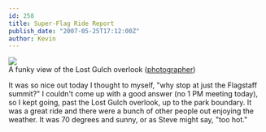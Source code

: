 ```yaml
---
id: 258
title: Super-Flag Ride Report
publish_date: "2007-05-25T17:12:00Z"
author: Kevin
---
```

![](http://www.flagstafffrenzy.org/wp-content/uploads/2007/05/lost-gulch.jpg)  
A funky view of the Lost Gulch overlook ([photographer](http://360vr.com/flagstaff2/#))

It was so nice out today I thought to myself, "why stop at just the Flagstaff summit?" I couldn't come up with a good answer (no 1 PM meeting today), so I kept going, past the Lost Gulch overlook, up to the park boundary. It was a great ride and there were a bunch of other people out enjoying the weather. It was 70 degrees and sunny, or as Steve might say, "too hot."
